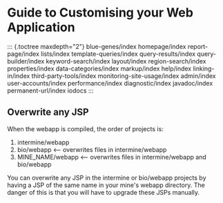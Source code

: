 Guide to Customising your Web Application
=========================================

::: {.toctree maxdepth="2"}
blue-genes/index homepage/index report-page/index lists/index
template-queries/index query-results/index query-builder/index
keyword-search/index layout/index region-search/index properties/index
data-categories/index markup/index help/index linking-in/index
third-party-tools/index monitoring-site-usage/index admin/index
user-accounts/index performance/index diagnostic/index javadoc/index
permanent-url/index iodocs
:::

Overwrite any JSP
-----------------

When the webapp is compiled, the order of projects is:

1.  intermine/webapp
2.  bio/webapp \<\-- overwrites files in intermine/webapp
3.  MINE_NAME/webapp \<\-- overwrites files in intermine/webapp and
    bio/webapp

You can overwrite any JSP in the intermine or bio/webapp projects by
having a JSP of the same name in your mine\'s webapp directory. The
danger of this is that you will have to upgrade these JSPs manually.
